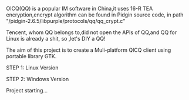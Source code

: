 OICQ(QQ) is a popular IM software in China,it uses 16-R TEA encryption,encrypt algorithm can be found in Pidgin source code, in path "/pidgin-2.6.5/libpurple/protocols/qq/qq\_crypt.c"

Tencent, whom QQ belongs to,did not open the APIs of QQ,and QQ for Linux is already a shit, so ,let's DIY a QQ!

The aim of this project is to create a Muli-platform QICQ client using portable library GTK.

STEP 1: Linux Version

STEP 2: Windows Version

Project starting...